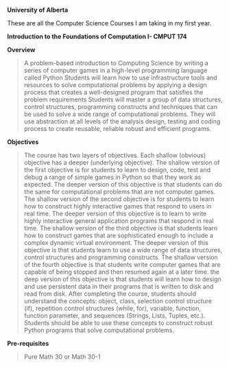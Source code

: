 **University of Alberta**

These are all the Computer Science Courses I am taking in my first year.

**Introduction to the Foundations of Computation I- CMPUT 174**

**Overview**

>A problem-based introduction to Computing Science by writing a series of computer games in a high-level programming language called Python
Students will learn how to use infrastructure tools and resources to solve computational problems by applying a design process that creates a well-designed program that satisfies the problem requirements
 Students will master a group of data structures, control structures, programming constructs and techniques that can be used to solve a wide range of computational problems. They will use abstraction at all levels of the analysis design, testing and coding process to create reusable, reliable robust and efficient programs.
 
 **Objectives**
 >The course has two layers of objectives. Each shallow (obvious) objective has a deeper (underlying objective). The shallow version of the first objective is for students to learn to design, code, test and debug a range of simple games in Python so that they work as expected. The deeper version of this objective is that students can do the same for computational problems that are not computer games. The shallow version of the second objective is for students to learn how to construct highly interactive games that respond to users in real time. The deeper version of this objective is to learn to write highly interactive general application programs that respond in real time. The shallow version of the third objective is that students learn how to construct games that are sophisticated enough to include a complex dynamic virtual environment. The deeper version of this objective is that students learn to use a wide range of data structures, control structures and programming constructs. The shallow version of the fourth objective is that students write computer games that are capable of being stopped and then resumed again at a later time. the deep version of this objective is that students will learn how to design and use persistent data in their programs that is written to disk and read from disk.
 After completing the course, students should understand the concepts: object, class, selection control structure (if), repetition control structures (while, for), variable, function, function parameter, and sequences (Strings, Lists, Tuples, etc.). Students should be able to use these concepts to construct robust Python programs that solve computational problems.

**Pre-requisites**
>Pure Math 30 or Math 30-1

